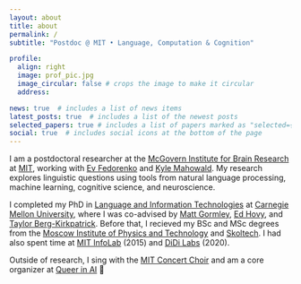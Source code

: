 ```yaml
---
layout: about
title: about
permalink: /
subtitle: "Postdoc @ MIT • Language, Computation & Cognition"

profile:
  align: right
  image: prof_pic.jpg
  image_circular: false # crops the image to make it circular
  address: 

news: true  # includes a list of news items
latest_posts: true  # includes a list of the newest posts
selected_papers: true # includes a list of papers marked as "selected={true}"
social: true  # includes social icons at the bottom of the page
---
```


I am a postdoctoral researcher at the [McGovern Institute for Brain Research](https://mcgovern.mit.edu/) at [MIT](https://mit.edu/), working with [Ev Fedorenko](https://evlab.mit.edu/) and [Kyle Mahowald](https://mahowak.github.io/). My research explores linguistic questions using tools from natural language processing, machine learning, cognitive science, and neuroscience.

I completed my PhD in [Language and Information Technologies](http://www.lti.cs.cmu.edu/) at [Carnegie Mellon University](https://www.cmu.edu/), where I was co-advised by [Matt Gormley](http://www.cs.cmu.edu/~mgormley/), [Ed Hovy](http://www.cs.cmu.edu/~hovy/), and [Taylor Berg-Kirkpatrick](http://icebergnlp.github.io/).
Before that, I recieved my BSc and MSc degrees from the [Moscow Institute of Physics and Technology](https://mipt.ru/english/) and [Skoltech](http://www.skoltech.ru/en/). I had also spent time at [MIT InfoLab](https://groups.csail.mit.edu/infolab/) (2015) and [DiDi Labs](https://www.didiglobal.com/science/ailabs) (2020).

Outside of research, I sing with the [MIT Concert Choir](http://web.mit.edu/21m401/www/) and am a core organizer at [Queer in AI](https://www.queerinai.com/) 🌈